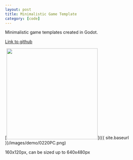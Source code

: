 ```yaml
---
layout: post
title: Minimalistic Game Template
category: [code]
--- 
```

Minimalistic game templates created in Godot.  
  
[Link to github](https://github.com/YZnoodle/MiniTemplate) 
<!--more-->

[<img src="{{ site.baseurl }}/images/demo/0220PC.png" style="width: 300px;"/>]({{ site.baseurl }}/images/demo/0220PC.png)

160x120px, can be sized up to 640x480px













